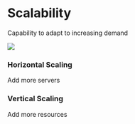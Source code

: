 # Scalability

Capability to adapt to increasing demand

![](broken-reference)

### Horizontal Scaling

Add more servers

### Vertical Scaling

Add more resources
